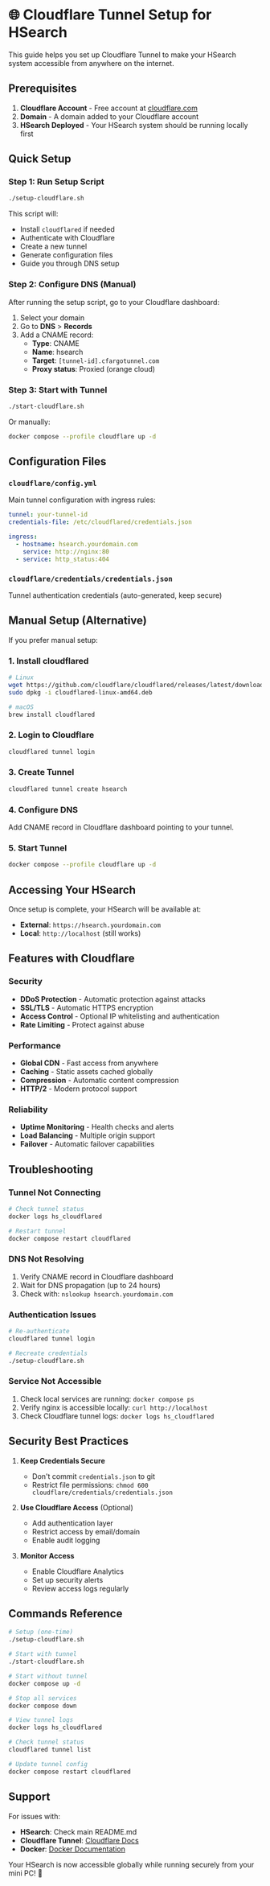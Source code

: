 # 🌐 Cloudflare Tunnel Setup for HSearch

This guide helps you set up Cloudflare Tunnel to make your HSearch system accessible from anywhere on the internet.

## Prerequisites

1. **Cloudflare Account** - Free account at [cloudflare.com](https://cloudflare.com)
2. **Domain** - A domain added to your Cloudflare account
3. **HSearch Deployed** - Your HSearch system should be running locally first

## Quick Setup

### Step 1: Run Setup Script
```bash
./setup-cloudflare.sh
```

This script will:
- Install `cloudflared` if needed
- Authenticate with Cloudflare
- Create a new tunnel
- Generate configuration files
- Guide you through DNS setup

### Step 2: Configure DNS (Manual)
After running the setup script, go to your Cloudflare dashboard:

1. Select your domain
2. Go to **DNS** > **Records**
3. Add a CNAME record:
   - **Type**: CNAME
   - **Name**: hsearch
   - **Target**: `[tunnel-id].cfargotunnel.com`
   - **Proxy status**: Proxied (orange cloud)

### Step 3: Start with Tunnel
```bash
./start-cloudflare.sh
```

Or manually:
```bash
docker compose --profile cloudflare up -d
```

## Configuration Files

### `cloudflare/config.yml`
Main tunnel configuration with ingress rules:
```yaml
tunnel: your-tunnel-id
credentials-file: /etc/cloudflared/credentials.json

ingress:
  - hostname: hsearch.yourdomain.com
    service: http://nginx:80
  - service: http_status:404
```

### `cloudflare/credentials/credentials.json`
Tunnel authentication credentials (auto-generated, keep secure)

## Manual Setup (Alternative)

If you prefer manual setup:

### 1. Install cloudflared
```bash
# Linux
wget https://github.com/cloudflare/cloudflared/releases/latest/download/cloudflared-linux-amd64.deb
sudo dpkg -i cloudflared-linux-amd64.deb

# macOS
brew install cloudflared
```

### 2. Login to Cloudflare
```bash
cloudflared tunnel login
```

### 3. Create Tunnel
```bash
cloudflared tunnel create hsearch
```

### 4. Configure DNS
Add CNAME record in Cloudflare dashboard pointing to your tunnel.

### 5. Start Tunnel
```bash
docker compose --profile cloudflare up -d
```

## Accessing Your HSearch

Once setup is complete, your HSearch will be available at:
- **External**: `https://hsearch.yourdomain.com`
- **Local**: `http://localhost` (still works)

## Features with Cloudflare

### Security
- **DDoS Protection** - Automatic protection against attacks
- **SSL/TLS** - Automatic HTTPS encryption
- **Access Control** - Optional IP whitelisting and authentication
- **Rate Limiting** - Protect against abuse

### Performance
- **Global CDN** - Fast access from anywhere
- **Caching** - Static assets cached globally
- **Compression** - Automatic content compression
- **HTTP/2** - Modern protocol support

### Reliability
- **Uptime Monitoring** - Health checks and alerts
- **Load Balancing** - Multiple origin support
- **Failover** - Automatic failover capabilities

## Troubleshooting

### Tunnel Not Connecting
```bash
# Check tunnel status
docker logs hs_cloudflared

# Restart tunnel
docker compose restart cloudflared
```

### DNS Not Resolving
1. Verify CNAME record in Cloudflare dashboard
2. Wait for DNS propagation (up to 24 hours)
3. Check with: `nslookup hsearch.yourdomain.com`

### Authentication Issues
```bash
# Re-authenticate
cloudflared tunnel login

# Recreate credentials
./setup-cloudflare.sh
```

### Service Not Accessible
1. Check local services are running: `docker compose ps`
2. Verify nginx is accessible locally: `curl http://localhost`
3. Check Cloudflare tunnel logs: `docker logs hs_cloudflared`

## Security Best Practices

1. **Keep Credentials Secure**
   - Don't commit `credentials.json` to git
   - Restrict file permissions: `chmod 600 cloudflare/credentials/credentials.json`

2. **Use Cloudflare Access** (Optional)
   - Add authentication layer
   - Restrict access by email/domain
   - Enable audit logging

3. **Monitor Access**
   - Enable Cloudflare Analytics
   - Set up security alerts
   - Review access logs regularly

## Commands Reference

```bash
# Setup (one-time)
./setup-cloudflare.sh

# Start with tunnel
./start-cloudflare.sh

# Start without tunnel
docker compose up -d

# Stop all services
docker compose down

# View tunnel logs
docker logs hs_cloudflared

# Check tunnel status
cloudflared tunnel list

# Update tunnel config
docker compose restart cloudflared
```

## Support

For issues with:
- **HSearch**: Check main README.md
- **Cloudflare Tunnel**: [Cloudflare Docs](https://developers.cloudflare.com/cloudflare-one/connections/connect-apps/)
- **Docker**: [Docker Documentation](https://docs.docker.com/)

Your HSearch is now accessible globally while running securely from your mini PC! 🚀